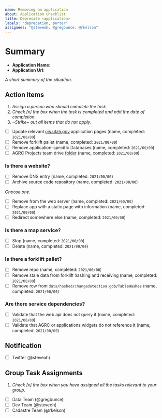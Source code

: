 ```yaml
---
name: Removing an application
about: Application Checklist
title: Deprecate <application>
labels: "deprecation, porter"
assignees: "@steveoh, @gregbunce, @rkelson"
---
```


# Summary

- **Application Name**:
- **Application Url**:

_A short summary of the situation._

## Action items

1. _Assign a person who should complete the task._
1. _Check [x] the box when the task is completed and add the date of completion._
1. _~Strike~ out all items that do not apply._

- [ ] Update relevant [gis.utah.gov](https://gis.utah.gov/developer/application) application pages (name, completed: `2021/00/00`)
- [ ] Remove forklift pallet (name, completed: `2021/00/00`)
- [ ] Remove application-specific Databases (name, completed: `2021/00/00`)
- [ ] AGRC Projects team drive [folder](https://drive.google.com/drive/folders/0AIVByxAYHd4oUk9PVA) (name, completed: `2021/00/00`)

### Is there a website?

- [ ] Remove DNS entry (name, completed: `2021/00/00`)
- [ ] Archive source code repository (name, completed: `2021/00/00`)

_Choose one._

- [ ] Remove from the web server (name, completed: `2021/00/00`)
- [ ] Replace app with a static page with information (name, completed: `2021/00/00`)
- [ ] Redirect somewhere else (name, completed: `2021/00/00`)

### Is there a map service?

- [ ] Stop (name, completed: `2021/00/00`)
- [ ] Delete (name, completed: `2021/00/00`)

### Is there a forklift pallet?

- [ ] Remove repo (name, completed: `2021/00/00`)
- [ ] Remove stale data from forklift hashing and receiving (name, completed: `2021/00/00`)
- [ ] Remove row from `data/hashed/changedetection.gdb/TableHashes` (name, completed: `2021/00/00`)

### Are there service dependencies?

- [ ] Validate that the web api does not query it (name, completed: `2021/00/00`)
- [ ] Validate that AGRC or applications widgets do not reference it (name, completed: `2021/00/00`)

## Notification

- [ ] Twitter (@steveoh)

## Group Task Assignments

1. _Check [x] the box when you have assigned all the tasks relevant to your group._

- [ ] Data Team (@gregbunce)
- [ ] Dev Team (@steveoh)
- [ ] Cadastre Team (@rkelson)
